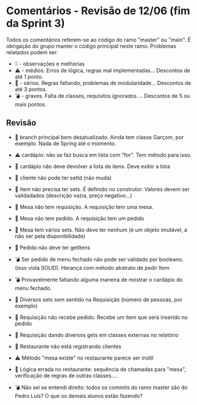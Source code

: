 # Comentários - Revisão de 12/06 (fim da Sprint 3)

Todos os comentários referem-se ao código do ramo "master" ou "main". É obrigação do grupo manter o código principal neste ramo. Problemas relatados podem ser:

- ❕❕ - observações e melhorias
- ⚠️ - médios. Erros de lógica, regras mal implementadas... Descontos de até 1 ponto.
- 🚨 - sérios. Regras faltando, problemas de modularidade... Descontos de até 3 pontos.
- 💣 - graves. Falta de classes, requisitos ignorados ... Descontos de 5 ou mais pontos.

## Revisão

- 🚨 branch principal bem desatualizado. Ainda tem classe Garçom, por exemplo. Nada de Spring até o momento.

- ⚠️ cardápio: não se faz busca em lista com "for". Tem método para isso.

- 🚨 cardápio não deve devolver a lista de itens. Deve exibir a lista

- 🚨 cliente não pode ter setId (não muda)

- 🚨 Item não precisa ter sets. É definido no construtor. Valores devem ser validadados (descrição vazia, preço negativo...)
- 🚨 Mesa não tem requisição. A requisição tem uma mesa.
- 🚨 Mesa não tem pedido. A requisição tem um pedido
- 🚨 Mesa tem vários sets. Não deve ter nenhum (é um objeto imutável, a não ser pela disponibilidade)
- 🚨 Pedido não deve ter getItens
- 💣 Ser pedido de menu fechado não pode ser validado por booleano. (isso viola SOLID). Herança com método abstrato de pedir Item
- 💣 Provavelmente faltando alguma maneira de mostrar o cardápio do menu fechado.
- 🚨 Diversos sets sem sentido na Requisição (número de pessoas, por exemplo)
- 🚨 Requisição não recebe pedido. Recebe um item que será inserido no pedido
- 🚨 Requisição dando diversos gets em classes externas no relatório
- 🚨 Restaurante não está registrando clientes
- ⚠️ Método "mesa existe" no restaurante parece ser inútil
- 🚨 Lógica errada no restaurante: sequência de chamadas para "mesa", verificação de regras de outras classes....
- 💣 Não sei se entendi direito: todos os commits do ramo master são do Pedro Luís? O que os demais alunos estão fazendo?

